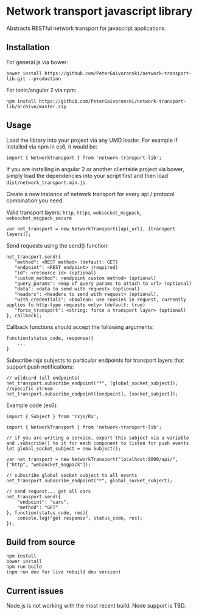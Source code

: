 # Network transport javascript library

Abstracts RESTful network transport for javascript applications. 

## Installation

For general js via bower:

```
bower install https://github.com/PeterGaivoronski/network-transport-lib.git --production
```

For ionic/angular 2 via npm:

```
npm install https://github.com/PeterGaivoronski/network-transport-lib/archive/master.zip
```

## Usage

Load the library into your project via any UMD loader. For example if installed via npm in es6, it would be:

```
import { NetworkTransport } from 'network-transport-lib';
```

If you are installing in angular 2 or another clientside project via bower, simply load the dependencies into your script first and then load `dist/network_transport.min.js`.

Create a new instance of network transport for every api / protocol combination you need.

Valid transport layers: `http`, `https`, `websocket_msgpack`, `websocket_msgpack_secure`


```
var net_transport = new NetworkTransport([api_url], [transport layers]);
```

Send requests using the send() function:

```
net_transport.send({
   "method": <REST method> (default: GET)
   "endpoint": <REST endpoint> (required)
   "id": <resource id> (optional)
   "custom_method": <endpoint custom method> (optional)
   "query_params": <map of query params to attach to url> (optional)
   "data": <data to send with request> (optional)
   "headers": <headers to send with request> (optional),
   "with_credentials": <boolean: use cookies in request, currently applies to http-type requests only> (default: true)
   "force_transport": <string: force a transport layer> (optional)
}, callback);
```

Callback functions should accept the following arguments:

```
function(status_code, response){
    ...
}
```

Subscribe rxjs subjects to particular endpoints for transport layers that support push notifications:

```
// wildcard (all endpoints)
net_transport.subscribe_endpoint("*", [global_socket_subject]);
//specific stream
net_transport.subscribe_endpoint([endpoint], [socket_subject]);
```

Example code (es6):

```
import { Subject } from 'rxjs/Rx';

import { NetworkTransport } from 'network-transport-lib';

// if you are writing a service, export this subject via a variable and .subscribe() to it for each component to listen for push events
let global_socket_subject = new Subject();

var net_transport = new NetworkTransport("localhost:8000/api/", ["http", "websocket_msgpack"]);

// subscribe global socket subject to all events
net_transport.subscribe_endpoint("*", global_socket_subject);

// send request... get all cars
net_transport.send({
    "endpoint": "cars",
    "method": "GET"
}, function(status_code, res){
    console.log("got response", status_code, res);
});

```

## Build from source

```
npm install
bower install
npm run build
(npm run dev for live rebuild dev version)
```

## Current issues

Node.js is not working with the most recent build. Node support is TBD.
